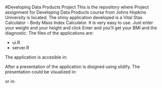 #Developing Data Products Project
This is the repository where Project assignment for Developing Data Products course from Johns Hopkins University is located: The shiny application developed is a Vital Stas Calculator - Body Mass Index Calculator. It is very easy to use. Just enter your weight and your height and click Enter and you'll get your BMI and the diagnostic. The files of the applications are:
* ui.R
* server.R

The application is accesible in: 

After a presentation of the application is disigned using slidify. The presentation could be visualized in:



or in:

